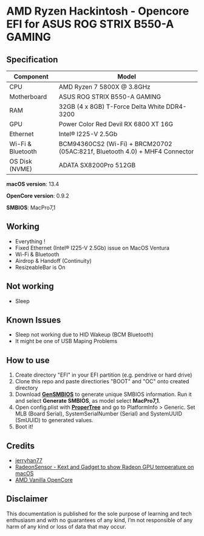 # AMD Ryzen Hackintosh - Opencore EFI for ASUS ROG STRIX B550-A GAMING

## Specification
| **Component** | **Model** |
| ------------- | --------- |
| CPU | AMD Ryzen 7 5800X @ 3.8GHz |
| Motherboard | ASUS ROG STRIX B550-A GAMING |
| RAM | 32GB (4 x 8GB) T-Force Delta White DDR4-3200 |
| GPU | Power Color Red Devil RX 6800 XT 16G |
| Ethernet | Intel® I225-V 2.5Gb |
| Wi-Fi & Bluetooth | BCM94360CS2 (Wi-Fi) + BRCM20702 (05AC:821f, Bluetooth 4.0) + MHF4 Connector |
| OS Disk (NVME) | ADATA SX8200Pro 512GB |

**macOS version**: 13.4

**OpenCore version**: 0.9.2

**SMBIOS**:  MacPro7,1

## Working
- Everything !
- Fixed Ethernet (Intel® I225-V 2.5Gb) issue on MacOS Ventura
- Wi-Fi & Bluetooth
- Airdrop & Handoff (Continuity)
- ResizeableBar is On

## Not working
 - Sleep

## Known Issues
 - Sleep not working due to HID Wakeup (BCM Bluetooth)
 - It might be one of USB Maping Problems

## How to use
  1. Create directory "EFI" in your EFI partition (e.g. pendrive or hard drive)
  2. Clone this repo and paste directiories "BOOT" and "OC" onto created directory
  3. Download [**GenSMBIOS**](https://github.com/corpnewt/GenSMBIOS) to generate unique SMBIOS information. Run it and select **Generate SMBIOS**, as model select **MacPro7,1**.
  4. Open config.plist with [**ProperTree**](https://github.com/corpnewt/ProperTree) and go to PlatformInfo > Generic. Set MLB (Board Serial), SystemSerialNumber (Serial) and SystemUUID (SmUUID) to generated values.
  5. Boot it!  

## Credits

 * [jerryhan77](https://github.com/jerryhan77/asus-strix-b550-a-opencore)
 * [RadeonSensor - Kext and Gadget to show Radeon GPU temperature on macOS](https://github.com/aluveitie/RadeonSensor)
 * [AMD Vanilla OpenCore](https://github.com/AMD-OSX/AMD_Vanilla)

## Disclaimer

This documentation is published for the sole purpose of learning and tech enthusiasm and with no guarantees of any kind, I’m not responsible of any harm of any kind or loss of data that may occur.
